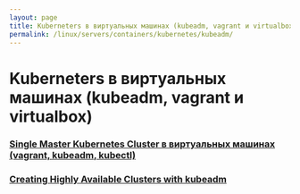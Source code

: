 ```yaml
---
layout: page
title: Kuberneters в виртуальных машинах (kubeadm, vagrant и virtualbox)
permalink: /linux/servers/containers/kubernetes/kubeadm/
---
```


# Kuberneters в виртуальных машинах (kubeadm, vagrant и virtualbox)

### [Single Master Kubernetes Cluster в виртуальных машинах (vagrant, kubeadm, kubectl)](/linux/servers/containers/kubernetes/kubeadm/single-master/)

### [Creating Highly Available Clusters with kubeadm](https://kubernetes.io/docs/setup/independent/high-availability/)
